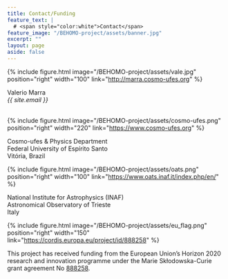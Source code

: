 ```yaml
---
title: Contact/Funding
feature_text: |
  # <span style="color:white">Contact</span>
feature_image: "/BEHOMO-project/assets/banner.jpg"
excerpt: ""
layout: page
aside: false
---
```


<!-- {% include figure.html image="/BEHOMO-project/assets/vale.jpg" position="left" width="250px" %} -->

{% include figure.html image="/BEHOMO-project/assets/vale.jpg" position="right" width="100" link="http://marra.cosmo-ufes.org" %}

Valerio Marra\
*{{ site.email }}*
&nbsp;\
<br/>

{% include figure.html image="/BEHOMO-project/assets/cosmo-ufes.png" position="right" width="220" link="https://www.cosmo-ufes.org" %}

Cosmo-ufes & Physics Department &nbsp;&nbsp;&nbsp;&nbsp;\
Federal University of Espírito Santo\
Vitória, Brazil

{% include figure.html image="/BEHOMO-project/assets/oats.png" position="right" width="100" link="https://www.oats.inaf.it/index.php/en/" %}

National Institute for Astrophysics (INAF)\
Astronomical Observatory of Trieste\
Italy



{% include figure.html image="/BEHOMO-project/assets/eu_flag.png" position="right" width="150" link="https://cordis.europa.eu/project/id/888258" %}

This project has received funding from the European Union’s Horizon 2020 research and innovation programme under the Marie Skłodowska-Curie grant agreement No [888258](https://cordis.europa.eu/project/id/888258).



<!-- {% include site-form.html %} -->